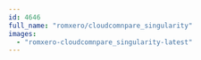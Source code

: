 ```yaml
---
id: 4646
full_name: "romxero/cloudcomnpare_singularity"
images: 
  - "romxero-cloudcomnpare_singularity-latest"
---
```

